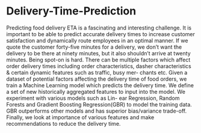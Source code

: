 # Delivery-Time-Prediction

Predicting food delivery ETA is a fascinating and interesting challenge. It is important to be able to predict accurate delivery times to increase customer satisfaction and dynamically route employees in an optimal manner. If we quote the customer forty-five minutes for a delivery, we don’t want the delivery to be there at ninety minutes, but it also shouldn’t arrive at twenty minutes. Being spot-on is hard. There can be multiple factors which affect order delivery times including order characteristics, dasher characteristics & certain dynamic features such as traffic, busy mer- chants etc. Given a dataset of potential factors affecting the delivery time of food orders, we train a Machine Learning model which predicts the delivery time. We define a set of new historically aggregated features to input into the model. We experiment with various models such as Lin- ear Regression, Random Forests and Gradient Boosting Regression(GBR) to model the training data. GBR outperforms other models and has superior bias/variance trade-off. Finally, we look at importance of various features and make recommendations to reduce the delivery time.
